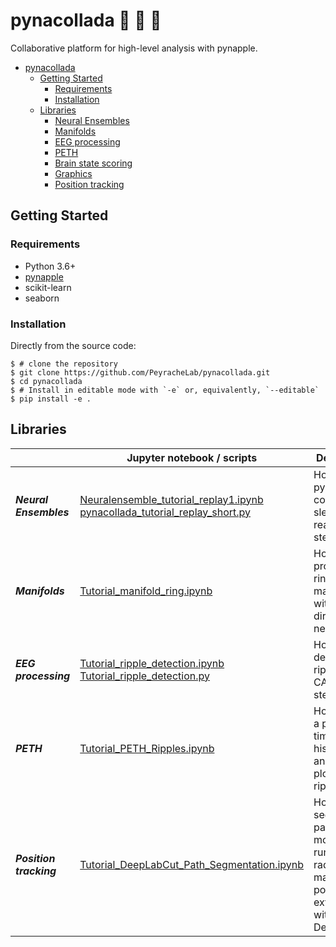 # pynacollada 🍍 🥥 🍹
Collaborative platform for high-level analysis with pynapple. 


- [pynacollada](#pynacollada)
  * [Getting Started](#getting-started)
    + [Requirements](#requirements)
    + [Installation](#installation)
  * [Libraries](#libraries)
    + [Neural Ensembles](#neural-ensembles)
    + [Manifolds](#manifolds)
    + [EEG processing](#eeg-processing)
    + [PETH](#peth)
    + [Brain state scoring](#brain-state-scoring)
    + [Graphics](#graphics)
    + [Position tracking](#position-tracking)



## Getting Started


### Requirements

-   Python 3.6+
-   [pynapple](https://github.com/PeyracheLab/pynapple)
-   scikit-learn
-   seaborn

### Installation

<!-- pynacco can be installed with pip:

``` {.sourceCode .shell}
$ pip install pynapple==0.2.0a1
```
 -->
Directly from the source code:

``` {.sourceCode .shell}
$ # clone the repository
$ git clone https://github.com/PeyracheLab/pynacollada.git
$ cd pynacollada
$ # Install in editable mode with `-e` or, equivalently, `--editable`
$ pip install -e .
```

## Libraries

|                         | **Jupyter notebook / scripts**                                                                                                                                                                                             | **Description**                                                                                          | **Contributors** |
|-------------------------|----------------------------------------------------------------------------------------------------------------------------------------------------------------------------------------------------------------------------|----------------------------------------------------------------------------------------------------------|------------------|
| **_Neural Ensembles_**  | [Neuralensemble_tutorial_replay1.ipynb](pynacollada/neural_ensemble/Neuralensemble_tutorial_replay1.ipynb)  <br/> [pynacollada_tutorial_replay_short.py](pynacollada/neural_ensemble/pynacollada_tutorial_replay_short.py) | How to use pynapple to compute sleep reactivation, step by step.                                         | Adrien Peyrache  |
| **_Manifolds_**         | [Tutorial_manifold_ring.ipynb](pynacollada/neural_manifold/Tutorial_manifold_ring.ipynb)                                                                                                                                   | How to project a ring manifold with head-direction neurons.                                              | Guillaume Viejo  |
| **_EEG processing_**    | [Tutorial_ripple_detection.ipynb](pynacollada/eeg_processing/Tutorial_ripple_detection.ipynb) <br/> [Tutorial_ripple_detection.py](pynacollada/eeg_processing/Tutorial_ripple_detection.ipynb)                             | How to detect ripples in CA1 step by steps.                                                              | Guillaume Viejo  |
| **_PETH_**              | [Tutorial_PETH_Ripples.ipynb](pynacollada/PETH/Tutorial_PETH_Ripples.ipynb)                                                                                                                                                | How to make a peri-event time histogramm and raster plots around ripples.                                | Guillaume Viejo  |
| **_Position tracking_** | [Tutorial_DeepLabCut_Path_Segmentation.ipynb](pynacollada/position_tracking/DLC_process_position.ipynb)                                                                                                                    | How to segment the path of a mouse running in a radial-arm maze with position extracted with DeepLabCut. | Dhruv Mehrotra   |


